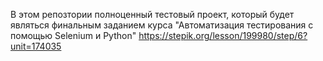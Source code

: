 В этом репозтории полноценный тестовый проект, который будет являться финальным заданием курса "Автоматизация тестирования с помощью Selenium и Python"
https://stepik.org/lesson/199980/step/6?unit=174035 